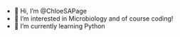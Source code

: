 - 👋 Hi, I’m @ChloeSAPage
- 👀 I’m interested in Microbiology and of course coding!
- 🌱 I’m currently learning Python

<!---
ChloeSAPage/ChloeSAPage is a ✨ special ✨ repository because its `README.md` (this file) appears on your GitHub profile.
You can click the Preview link to take a look at your changes.
--->
